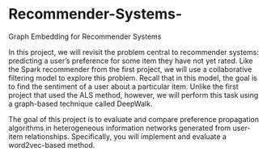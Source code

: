 # Recommender-Systems-
Graph Embedding for Recommender Systems

In this project, we will revisit the problem central to recommender systems: predicting a user’s preference for some item they have not yet rated. Like the Spark recommender from the first project, we will use a collaborative filtering model to explore this problem. Recall that in this model, the goal is to find the sentiment of a user about a particular item. Unlike the first project that used the ALS method, however, we will perform this task using a graph-based technique called DeepWalk.

The goal of this project is to evaluate and compare preference propagation algorithms in heterogeneous information networks generated from user-item relationships. Specifically, you will implement and evaluate a word2vec-based method.
